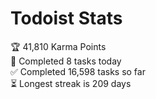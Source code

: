 
# Todoist Stats

<!-- TODO-IST:START -->
🏆  41,810 Karma Points           
🌸  Completed 8 tasks today           
✅  Completed 16,598 tasks so far           
⏳  Longest streak is 209 days
<!-- TODO-IST:END -->

